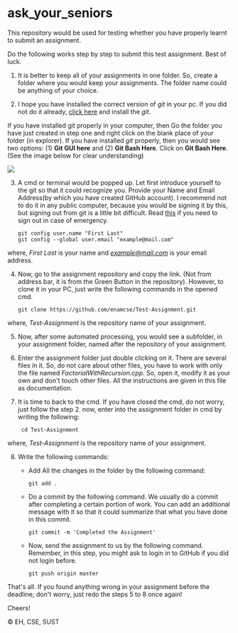 # ask_your_seniors

This repository would be used for testing whether you have properly learnt to submit an assignment.

Do the following works step by step to submit this test assignment. Best of luck.

1. It is better to keep all of your assignments in one folder. So, create a folder where you would keep your assignments. The folder name could be anything of your choice.

2. I hope you have installed the correct version of *git* in your pc. If you did not do it already, [click here](https://git-scm.com/downloads) and install the *git*.

If you have installed git properly in your computer, then Go the folder you have just created in step one and right click on the blank place of your folder (in explorer). If you have installed *git* properly, then you would see two options: (1) **Git GUI here** and (2) **Git Bash Here**. Click on **Git Bash Here**. (See the image below for clear understanding)

  ![](https://github.com/enamcse/Test-Assignment/blob/master/cmdOpen.png)

3. A cmd or terminal would be popped up. Let first introduce yourself to the git so that it could recognize you. Provide your Name and Email Address(by which you have created GitHub account). I recommend not to do it in any public computer, because you would be signing it by this, but signing out from git is a little bit difficult. Read [this](https://stackoverflow.com/questions/38549834/how-do-i-sign-out-in-the-git-bash-console-in-windows) if you need to sign out in case of emergency.

       git config user.name "First Last"
       git config --global user.email "example@mail.com"

where, *First Last* is your name and *example@mail.com* is your email address.

4. Now, go to the assignment repository and copy the link. (Not from address bar, it is from the Green Button in the repository). However, to clone it in your PC, just write the following commands in the opened cmd.

       git clone https://github.com/enamcse/Test-Assignment.git

where, *Test-Assignment* is the repository name of your assignment.

5. Now, after some automated processing, you would see a subfolder, in your assignment folder, named after the repository of your assignment.

6. Enter the assignment folder just double clicking on it. There are several files in it. So, do not care about other files, you have to work with only the file named *FactorialWithRecursion.cpp*. So, open it, modify it as your own and don't touch other files. All the instructions are given in this file as documentation.

7. It is time to back to the cmd. If you have closed the cmd, do not worry, just follow the step 2. now, enter into the assignment folder in cmd by writing the following:

        cd Test-Assignment

where, *Test-Assignment* is the repository name of your assignment.

8. Write the following commands:
   * Add All the changes in the folder by the following command:

         git add .

   * Do a commit by the following command. We usually do a commit after completing a certain portion of work. You can add an additional message with it so that it could summarize that what you have done in this commit.

         git commit -m 'Completed the Assignment'

   * Now, send the assignment to us by the following command. Remember, in this step, you might ask to login in to GitHub if you did not login before.

         git push origin master

That's all. If you found anything wrong in your assignment before the deadline; don't worry, just redo the steps 5 to 8 once again!

Cheers!

©️ EH, CSE, SUST
